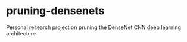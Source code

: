 # pruning-densenets
Personal research project on pruning the DenseNet CNN deep learning architecture
